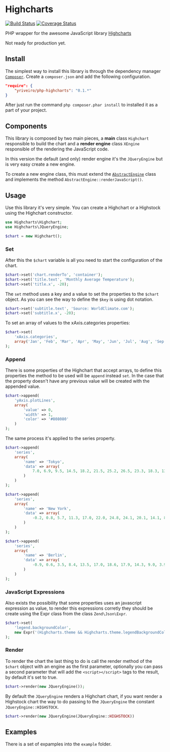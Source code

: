 Highcharts
==============

[![Build Status](https://travis-ci.org/yriveiro/php-highcharts.svg?branch=master)](https://travis-ci.org/yriveiro/php-highcharts)
[![Coverage Status](https://img.shields.io/coveralls/yriveiro/php-highcharts.svg)](https://coveralls.io/r/yriveiro/php-highcharts?branch=master)

PHP wrapper for the awesome JavaScript library [Highcharts](http://www.highcharts.com/)


Not ready for production yet.

Install
--------------

The simplest way to install this library is through the dependency manager [`Composer`](http://getcomposer.org). Create a ``composer.json`` and add the following configuration.

```json
"require": {
	"yriveiro/php-highcharts": "0.1.*"
}
```

After just run the command ``php composer.phar install`` to installed it as a part of your project.


Components
----------

This library is composed by two main pieces, a __main__ class ``Highchart`` responsible to build the chart and a __render engine__ class ``XEngine`` responsible of the rendering the JavaScript code.

In this version the default (and only) render engine it's the ``JQueryEngine`` but is very easy create a new engine.

To create a new engine class, this must extend the [`AbstractEngine`](https://github.com/yriveiro/php-highcharts/blob/master/src/Highcharts/AbstractEngine.php) class and implements the method ``AbstractEngine::renderJavaScript()``.


Usage
-----

Use this library it's very simple. You can create a Highchart or a Highstock using the Highchart constructor.

```php
use Highcharts\Highchart;
use Highcharts\JQueryEngine;

$chart = new Highchart();
```

### Set

After this the ``$chart`` variable is all you need to start the configuration of the chart.

```php
$chart->set('chart.renderTo', 'container');
$chart->set('title.text', 'Monthly Average Temperature');
$chart->set('title.x', -20);
```

The ``set`` method uses a key and a value to set the properties to the ``$chart`` object. As you can see the way to define the ``$key`` is using dot notation.

```php
$chart->set('subtitle.text', 'Source: WorldClimate.com');
$chart->set('subtitle.x', -20);
```

To set an array of values to the xAxis.categories properties:

```php
$chart->set(
	'xAxis.categories',
	array('Jan', 'Feb', 'Mar', 'Apr', 'May', 'Jun', 'Jul', 'Aug', 'Sep', 'Oct', 'Nov', 'Dec')
);
```

### Append

There is some properties of the Highchart that accept arrays, to define this properties the method to be used will be ``append`` instead ``set``. In the case that the property doesn't have any previous value will be created with the appended value.

```php
$chart->append(
	'yAxis.plotLines',
	array(
		'value' => 0,
		'width' => 1,
		'color' => '#808080'
	)
);
```

The same process it's applied to the series property.

```php
$chart->append(
	'series',
	array(
		'name' => 'Tokyo',
		'data' => array(
			7.0, 6.9, 9.5, 14.5, 18.2, 21.5, 25.2, 26.5, 23.3, 18.3, 13.9, 9.6,
		)
	)
);

$chart->append(
	'series',
	array(
		'name' => 'New York',
		'data' => array(
			-0.2, 0.8, 5.7, 11.3, 17.0, 22.0, 24.8, 24.1, 20.1, 14.1, 8.6, 2.5
		)
	)
);

$chart->append(
	'series',
	array(
		'name' => 'Berlin',
		'data' => array(
			-0.9, 0.6, 3.5, 8.4, 13.5, 17.0, 18.6, 17.9, 14.3, 9.0, 3.9, 1.0
		)
	)
);
```

### JavaScript Expressions

Also exists the possibility that some properties uses an javascript expression as value, to render this expressions corretly they should be create using the Expr class from the class `Zend\Json\Expr`.

```php
$chart->set(
	'legend.backgroundColor',
	new Expr('(Highcharts.theme && Highcharts.theme.legendBackgroundColor || "#FFFFFF")')
);
```

### Render

To render the chart the last thing to do is call the render method of the ``$chart`` object with an engine as the first parameter, optionally you can pass a second parameter that will add the ``<script></script>`` tags to the result, by default it's set to true.

```php
$chart->render(new JQueryEngine());
````

By default the ``JQueryEngine`` renders a Highchart chart, if you want render a Highstock chart the way to do passing to the ``JQueryEngine`` the constant ``JQueryEngine::HIGHSTOCK``.

```php
$chart->render(new JQueryEngine(JQueryEngine::HIGHSTOCK))
```

Examples
----

There is a set of expamples into the ``example`` folder.
